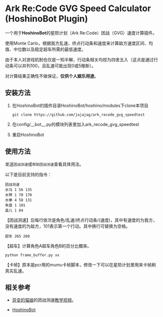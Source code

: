 # Ark Re:Code GVG Speed Calculator (HoshinoBot Plugin)

一个用于**HoshinoBot**的星陨计划（Ark Re:Code）团战（GVG）速度计算插件。  

使用Monte Carlo，根据我方乱速，终点行动条和速度来计算敌方速度区间、均值、中位数以及稳定超车所需的最低速度。  

由于本人对游戏机制也仅是一知半解，行动条相关均视为四舍五入（这点是通过行动条可以并列100，且乱速可能出现0或5推断）。

对计算结果正确性不做保证，**仅供个人娱乐用途**。

## 安装方法

1. 在HoshinoBot的插件目录HoshinoBot/hoshino/modules下clone本项目

   `git clone https://github.com/jajajag/ark_recode_gvg_speedtest`
2. 在config/\_\_bot\_\_.py的模块列表里加入ark_recode_gvg_speedtest
3. 重启HoshinoBot

## 使用方法

发送`团战测速`或`帮助团战测速`查看具体用法。

以下是目前支持的指令：

```
团战测速
水马 1 56 135
水琴 1 70 170
水拳 4 58 131
朱茵 1 101
盖儿 1 84
```

【团战测速】后每行依次是角色/乱速/终点行动条/(速度)，其中有速度的为我方，没有速度的为敌方，101表示第一个行动。其中换行可替换为空格。

```
超车 265 260
```

【超车】计算角色A超车角色B的百分比概率。

```
python frame_buffer.py xx
```

【卡帧】原本是pcr用的mumu卡帧脚本，修改一下可以在星陨计划里用来卡帧刷真实乱速。

## 相关参考

- [异变的猫娘](https://space.bilibili.com/3546901544700020)的团战测速[教学视频](https://www.bilibili.com/video/BV1EcbRzGEz5)。

- [HoshinoBot](https://github.com/Ice9Coffee/HoshinoBot)
